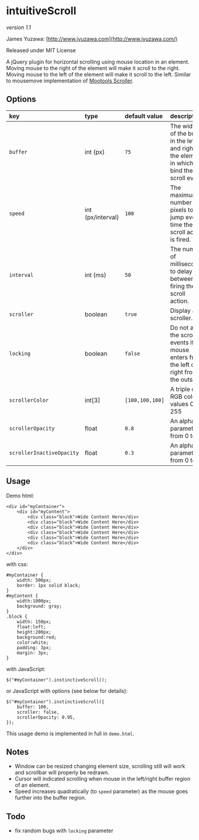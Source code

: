# intuitiveScroll

*version 1.1*

James Yuzawa: 
[http://www.jyuzawa.com](http://www.jyuzawa.com/)

Released under MIT License

A jQuery plugin for horizontal scrolling using mouse location in an element.
Moving mouse to the right of the element will make it scroll to the right.
Moving mouse to the left of the element will make it scroll to the left.
Similar to mousemove implementation of [Mootools Scroller](http://demos111.mootools.net/Scroller).

## Options

| **key**                    | **type**             | **default value** | **description**                                                       |
|:---------------------------|:---------------------|:------------------|:---------------------------------------------------------------------|
| `buffer`                   | int (px)             | `75`              | The width of the buffer in the left and right of the element in which to bind the scroll event. |
| `speed`                    | int (px/interval)    | `100`             | The maximum number of pixels to jump every time the the scroll action is fired. |
| `interval`                 | int (ms)             | `50`              | The number of milliseconds to delay between firing the scroll action. |
| `scroller`                 | boolean              | `true`            | Display a scroller. |
| `locking`                  | boolean              | `false`           | Do not allow the scroll events if the mouse enters from the left or right from the outside |
| `scrollerColor`            | int[3]               | `[100,100,100]`   | A triple of RGB color values 0-255 |
| `scrollerOpacity`          | float                | `0.8`             | An alpha parameter from 0 to 1 |
| `scrollerInactiveOpacity`  | float                | `0.3`             | An alpha parameter from 0 to 1 |


## Usage

Demo html:

    <div id="myContainer">
        <div id="myContent">
            <div class="block">Wide Content Here</div>
            <div class="block">Wide Content Here</div>
            <div class="block">Wide Content Here</div>
            <div class="block">Wide Content Here</div>
            <div class="block">Wide Content Here</div>
            <div class="block">Wide Content Here</div>
        </div>
    </div>

with css:

    #myContainer {
        width: 500px;
        border: 1px solid black;
    }
    #myContent {
        width:1000px;
        background: gray;
    }
    .block {
        width: 150px;
        float:left;
        height:200px;
        background:red;
        color:white;
        padding: 3px;
        margin: 3px;
    }

with JavaScript:

    $("#myContainer").instinctiveScroll();
    
or JavaScript with options (see below for details):

    $("#myContainer").instinctiveScroll({
        buffer: 100,
        scroller: false,
        scrollerOpacity: 0.95,
    });
    
This usage demo is implemented in full in `demo.html`.

## Notes

* Window can be resized changing element size, scrolling still will work and scrollbar will properly be redrawn.
* Cursor will indicated scrolling when mouse in the left/right buffer region of an element.
* Speed increases quadratically (to `speed` parameter) as the mouse goes further into the buffer region.

## Todo

* fix random bugs with `locking` parameter
